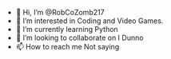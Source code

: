 - 👋 Hi, I’m @RobCoZomb217
- 👀 I’m interested in Coding and Video Games.
- 🌱 I’m currently learning Python
- 💞️ I’m looking to collaborate on I Dunno
- 📫 How to reach me Not saying

<!---
RobCoZomb217/RobCoZomb217 is a ✨ special ✨ repository because its `README.md` (this file) appears on your GitHub profile.
You can click the Preview link to take a look at your changes.
--->
